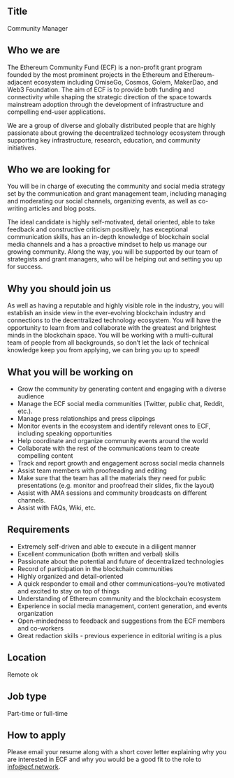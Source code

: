 ## Title
Community Manager 

## Who we are 
The Ethereum Community Fund (ECF) is a non-profit grant program founded by the most prominent projects in the Ethereum and Ethereum-adjacent ecosystem including OmiseGo, Cosmos, Golem, MakerDao, and Web3 Foundation. The aim of ECF is to provide both funding and connectivity while shaping the strategic direction of the space towards mainstream adoption through the development of infrastructure and compelling end-user applications.

We are a group of diverse and globally distributed people that are highly passionate about growing the decentralized technology ecosystem through supporting key infrastructure, research, education, and community initiatives. 

## Who we are looking for
You will be in charge of executing the community and social media strategy set by the communication and grant management team, including managing and moderating our social channels, organizing events, as well as co-writing articles and blog posts.

The ideal candidate is highly self-motivated, detail oriented, able to take feedback and constructive criticism positively, has exceptional communication skills, has an in-depth knowledge of blockchain social media channels and a has a proactive mindset to help us manage our growing community. Along the way, you will be supported by our team of strategists and grant managers, who will be helping out and setting you up for success.

## Why you should join us
As well as having a reputable and highly visible role in the industry, you will establish an inside view in the ever-evolving blockchain industry and connections to the decentralized technology ecosystem. You will have the opportunity to learn from and collaborate with the greatest and brightest minds in the blockchain space.
You will be working with a multi-cultural team of people from all backgrounds, so don’t let the lack of technical knowledge keep you from applying, we can bring you up to speed!

## What you will be working on
- Grow the community by generating content and engaging with a diverse audience
- Manage the ECF social media communities (Twitter, public chat, Reddit, etc.). 
- Manage press relationships and press clippings 
- Monitor events in the ecosystem and identify relevant ones to ECF, including speaking opportunities   
- Help coordinate and organize community events around the world
- Collaborate with the rest of the communications team to create compelling content
- Track and report growth and engagement across social media channels
- Assist team members with proofreading and editing
- Make sure that the team has all the materials they need for public presentations (e.g. monitor and proofread their slides, fix the layout)
- Assist with AMA sessions and community broadcasts on different channels.
- Assist with FAQs, Wiki, etc.

## Requirements
- Extremely self-driven and able to execute in a diligent manner
- Excellent communication (both written and verbal) skills
- Passionate about the potential and future of decentralized technologies
- Record of participation in the blockchain communities
- Highly organized and detail-oriented
- A quick responder to email and other communications–you’re motivated and excited to stay on top of things
- Understanding of Ethereum community and the blockchain ecosystem
- Experience in social media management, content generation, and events organization
- Open-mindedness to feedback and suggestions from the ECF members and co-workers
- Great redaction skills - previous experience in editorial writing is a plus

## Location

Remote ok

## Job type
Part-time or full-time



## How to apply
Please email your resume along with a short cover letter explaining why you are interested in ECF and why you would be a good fit to the role to info@ecf.network.
